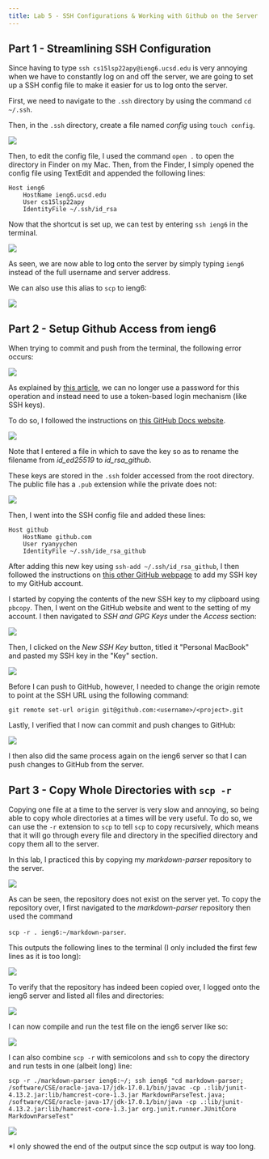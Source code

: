 ```yaml
---
title: Lab 5 - SSH Configurations & Working with Github on the Server
---
```

## Part 1 - Streamlining SSH Configuration
Since having to type `ssh cs15lsp22apy@ieng6.ucsd.edu` is very annoying when we have to constantly log on and off the server, we are going to set up a SSH config file to make it easier for us to log onto the server.

First, we need to navigate to the `.ssh` directory by using the command `cd ~/.ssh`.

Then, in the `.ssh` directory, create a file named *config* using `touch config`.

![](/LabRep3Pics/CreateConfig.png)

Then, to edit the config file, I used the command `open .` to open the directory in Finder on my Mac. Then, from the Finder, I simply opened the config file using TextEdit and appended the following lines:

```
Host ieng6
	HostName ieng6.ucsd.edu
	User cs15lsp22apy
	IdentityFile ~/.ssh/id_rsa
```

Now that the shortcut is set up, we can test by entering `ssh ieng6` in the terminal.

![](/LabRep3Pics/StreamlineSSH.png)

As seen, we are now able to log onto the server by simply typing `ieng6` instead of the full username and server address.

We can also use this alias to `scp` to ieng6:

![](/LabRep3Pics/StreamlineSCP.png)

## Part 2 - Setup Github Access from ieng6
When trying to commit and push from the terminal, the following error occurs:

![](/LabRep3Pics/GitPushError.png)

As explained by [this article](https://github.blog/2020-12-15-token-authentication-requirements-for-git-operations/), we can no longer use a password for this operation and instead need to use a token-based login mechanism (like SSH keys).

To do so, I followed the instructions on [this GitHub Docs website](https://docs.github.com/en/authentication/connecting-to-github-with-ssh/generating-a-new-ssh-key-and-adding-it-to-the-ssh-agent).

![](/LabRep3Pics/GitHubSSHKeyGen.png)

Note that I entered a file in which to save the key so as to rename the filename from *id_ed25519* to *id_rsa_github*.

These keys are stored in the `.ssh` folder accessed from the root directory. The public file has a `.pub` extension while the private does not:

![](/LabRep3Pics/KeysStorage.png)

Then, I went into the SSH config file and added these lines:

```
Host github
	HostName github.com
	User ryanyychen
	IdentityFile ~/.ssh/ide_rsa_github
```

After adding this new key using `ssh-add ~/.ssh/id_rsa_github`, I then followed the instructions on [this other GitHub webpage](https://docs.github.com/en/authentication/connecting-to-github-with-ssh/adding-a-new-ssh-key-to-your-github-account) to add my SSH key to my GitHub account.

I started by copying the contents of the new SSH key to my clipboard using `pbcopy`. Then, I went on the GitHub website and went to the setting of my account. I then navigated to *SSH and GPG Keys* under the *Access* section:

![](/LabRep3Pics/GitHubAccountSettings.png)

Then, I clicked on the *New SSH Key* button, titled it "Personal MacBook" and pasted my SSH key in the "Key" section.

![](/LabRep3Pics/GitHubAddSSHKey.png)

Before I can push to GitHub, however, I needed to change the origin remote to point at the SSH URL using the following command:

`git remote set-url origin git@github.com:<username>/<project>.git`

Lastly, I verified that I now can commit and push changes to GitHub:

![](/LabRep3Pics/GitHubPushMain.png)

I then also did the same process again on the ieng6 server so that I can push changes to GitHub from the server.

## Part 3 - Copy Whole Directories with `scp -r`
Copying one file at a time to the server is very slow and annoying, so being able to copy whole directories at a times will be very useful. To do so, we can use the `-r` extension to `scp` to tell `scp` to copy recursively, which means that it will go through every file and directory in the specified directory and copy them all to the server.

In this lab, I practiced this by copying my *markdown-parser* repository to the server.

![](/LabRep3Pics/ServerContentBefore.png)

As can be seen, the repository does not exist on the server yet. To copy the repository over, I first navigated to the *markdown-parser* repository then used the command

`scp -r . ieng6:~/markdown-parser`.

This outputs the following lines to the terminal (I only included the first few lines as it is too long):

![](/LabRep3Pics/SCPOutput.png)

To verify that the repository has indeed been copied over, I logged onto the ieng6 server and listed all files and directories:

![](/LabRep3Pics/ServerContentAfter.png)

I can now compile and run the test file on the ieng6 server like so:

![](/LabRep3Pics/CompileAndRunOnServer.png)

I can also combine `scp -r` with semicolons and `ssh` to copy the directory and run tests in one (albeit long) line:

```
scp -r ./markdown-parser ieng6:~/; ssh ieng6 "cd markdown-parser; /software/CSE/oracle-java-17/jdk-17.0.1/bin/javac -cp .:lib/junit-4.13.2.jar:lib/hamcrest-core-1.3.jar MarkdownParseTest.java; /software/CSE/oracle-java-17/jdk-17.0.1/bin/java -cp .:lib/junit-4.13.2.jar:lib/hamcrest-core-1.3.jar org.junit.runner.JUnitCore MarkdownParseTest"
```

![](/LabRep3Pics/SCPAndRun.png)

*I only showed the end of the output since the scp output is way too long.